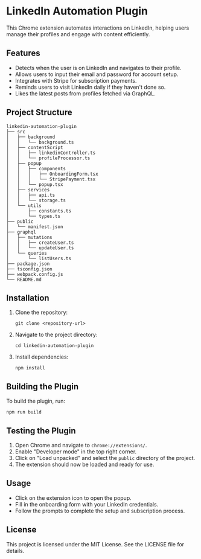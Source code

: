 # LinkedIn Automation Plugin

This Chrome extension automates interactions on LinkedIn, helping users manage their profiles and engage with content efficiently.

## Features

- Detects when the user is on LinkedIn and navigates to their profile.
- Allows users to input their email and password for account setup.
- Integrates with Stripe for subscription payments.
- Reminds users to visit LinkedIn daily if they haven't done so.
- Likes the latest posts from profiles fetched via GraphQL.

## Project Structure

```
linkedin-automation-plugin
├── src
│   ├── background
│   │   └── background.ts
│   ├── contentScript
│   │   ├── linkedinController.ts
│   │   └── profileProcessor.ts
│   ├── popup
│   │   ├── components
│   │   │   ├── OnboardingForm.tsx
│   │   │   └── StripePayment.tsx
│   │   └── popup.tsx
│   ├── services
│   │   ├── api.ts
│   │   └── storage.ts
│   └── utils
│       ├── constants.ts
│       └── types.ts
├── public
│   └── manifest.json
├── graphql
│   ├── mutations
│   │   ├── createUser.ts
│   │   └── updateUser.ts
│   └── queries
│       └── listUsers.ts
├── package.json
├── tsconfig.json
├── webpack.config.js
└── README.md
```

## Installation

1. Clone the repository:
   ```
   git clone <repository-url>
   ```
2. Navigate to the project directory:
   ```
   cd linkedin-automation-plugin
   ```
3. Install dependencies:
   ```
   npm install
   ```

## Building the Plugin

To build the plugin, run:
```
npm run build
```

## Testing the Plugin

1. Open Chrome and navigate to `chrome://extensions/`.
2. Enable "Developer mode" in the top right corner.
3. Click on "Load unpacked" and select the `public` directory of the project.
4. The extension should now be loaded and ready for use.

## Usage

- Click on the extension icon to open the popup.
- Fill in the onboarding form with your LinkedIn credentials.
- Follow the prompts to complete the setup and subscription process.

## License

This project is licensed under the MIT License. See the LICENSE file for details.
